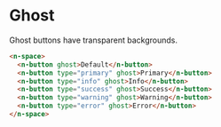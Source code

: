 # Ghost

Ghost buttons have transparent backgrounds.

```html
<n-space>
  <n-button ghost>Default</n-button>
  <n-button type="primary" ghost>Primary</n-button>
  <n-button type="info" ghost>Info</n-button>
  <n-button type="success" ghost>Success</n-button>
  <n-button type="warning" ghost>Warning</n-button>
  <n-button type="error" ghost>Error</n-button>
</n-space>
```
